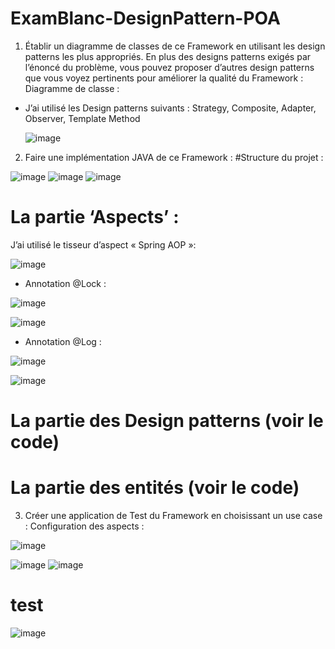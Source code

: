 # ExamBlanc-DesignPattern-POA

1. Établir un diagramme de classes de ce Framework en utilisant les design patterns les plus appropriés. En plus des designs patterns exigés par l’énoncé du problème, vous pouvez proposer d’autres design patterns que vous voyez pertinents pour améliorer la qualité du Framework :
Diagramme de classe :
- J’ai utilisé les Design patterns suivants : Strategy, Composite, Adapter, Observer, Template Method
  
  ![image](https://github.com/Elammourikaoutar/ExamBlanc-DesignPattern-POA/assets/106027819/b3761de0-55ab-4ab2-bd86-9abea43fee44)

2. Faire une implémentation JAVA de ce Framework :
#Structure du projet :

  ![image](https://github.com/Elammourikaoutar/ExamBlanc-DesignPattern-POA/assets/106027819/5550b70a-93e8-41ff-8dab-50a78c02aa05)  ![image](https://github.com/Elammourikaoutar/ExamBlanc-DesignPattern-POA/assets/106027819/a1ee550e-f643-432c-8b90-2241a5ca1da4)  ![image](https://github.com/Elammourikaoutar/ExamBlanc-DesignPattern-POA/assets/106027819/2a3ebd12-68e2-4df0-916a-3833979d351e)



  # La partie ‘Aspects’ :
  J’ai utilisé le tisseur d’aspect « Spring AOP »:
  
  ![image](https://github.com/Elammourikaoutar/ExamBlanc-DesignPattern-POA/assets/106027819/7cd22d93-7249-4ac2-bf79-f770d733fb64)
  
  
  - Annotation @Lock :
  
  ![image](https://github.com/Elammourikaoutar/ExamBlanc-DesignPattern-POA/assets/106027819/98a83fc6-ae56-4b3d-8325-777b01c66612)
  
  ![image](https://github.com/Elammourikaoutar/ExamBlanc-DesignPattern-POA/assets/106027819/c3978125-4266-4ba8-9a52-2000aba241d1)
  
  - Annotation @Log :
  
  ![image](https://github.com/Elammourikaoutar/ExamBlanc-DesignPattern-POA/assets/106027819/25e33bce-fcce-4319-84ad-d0ebca658765)
  
  ![image](https://github.com/Elammourikaoutar/ExamBlanc-DesignPattern-POA/assets/106027819/7ce8e994-6b56-4754-b97f-9244f150f2e6)
  
  
  # La partie des Design patterns (voir le code)
  # La partie des entités (voir le code)
  
3. Créer une application de Test du Framework en choisissant un use case :
Configuration des aspects :

  ![image](https://github.com/Elammourikaoutar/ExamBlanc-DesignPattern-POA/assets/106027819/45651deb-796d-413c-814d-587208356524)

  ![image](https://github.com/Elammourikaoutar/ExamBlanc-DesignPattern-POA/assets/106027819/78712724-2b6d-415a-8ffd-da025229fc54)   ![image](https://github.com/Elammourikaoutar/ExamBlanc-DesignPattern-POA/assets/106027819/cc848793-d285-4b78-bb6e-f3780761cf83)

 # test
  ![image](https://github.com/Elammourikaoutar/ExamBlanc-DesignPattern-POA/assets/106027819/25b7d5ee-74e2-46d9-8573-f259306cdded)




